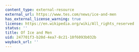 ```yaml
---
content_type: external-resource
external_url: https://www.tes.com/news/ice-and-men
has_external_license_warning: true
license: https://en.wikipedia.org/wiki/All_rights_reserved
status: ''
title: Of Ice and Men
uid: 247701f3-b20d-4ea7-8c21-10f6093b032b
wayback_url: ''
---
```

